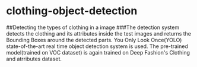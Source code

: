 # clothing-object-detection
##Detecting the types of clothing in a image
###The detection system detects the clothing and its attributes inside the test images and returns the Bounding Boxes around the detected parts. You Only Look Once(YOLO) state-of-the-art real time object detection system is used. The pre-trained model(trained on VOC dataset) is again trained on Deep Fashion's Clothing and atrributes dataset.

